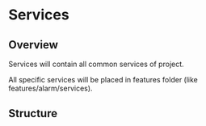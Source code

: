 # Services

## Overview

Services will contain all common services of project.

All specific services will be placed in features folder (like features/alarm/services).

## Structure
